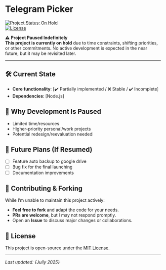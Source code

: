 # Telegram Picker

[![Project Status: On Hold](https://img.shields.io/badge/status-on_hold-yellow.svg)](https://github.com/cloudvyy/TelegramPicker)  
[![License](https://img.shields.io/badge/license-MIT-blue.svg)](https://github.com/cloudvyy/TelegramPicker?tab=MIT-1-ov-file)  

⚠️ **Project Paused Indefinitely**  
**This project is currently on hold** due to time constraints, shifting priorities, or other commitments. No active development is expected in the near future, but it may be revisited later.  

--- 

## 🛠 Current State  
- **Core functionality**: [✔️ Partially implemented /  ❌ Stable / ✔️ Incomplete]   
- **Dependencies**: [Node.js]  

## 🚧 Why Development Is Paused  
- Limited time/resources  
- Higher-priority personal/work projects  
- Potential redesign/reevaluation needed  

## 🔮 Future Plans (If Resumed)  
- [ ] Feature auto backup to google drive  
- [ ] Bug fix for the final launching
- [ ] Documentation improvements  

## 🤝 Contributing & Forking  
While I’m unable to maintain this project actively:  
- **Feel free to fork** and adapt the code for your needs.  
- **PRs are welcome**, but I may not respond promptly.  
- Open an **Issue** to discuss major changes or collaborations.  

## 📜 License  
This project is open-source under the [MIT License](LICENSE).  

---

*Last updated: {Jully 2025}*  
